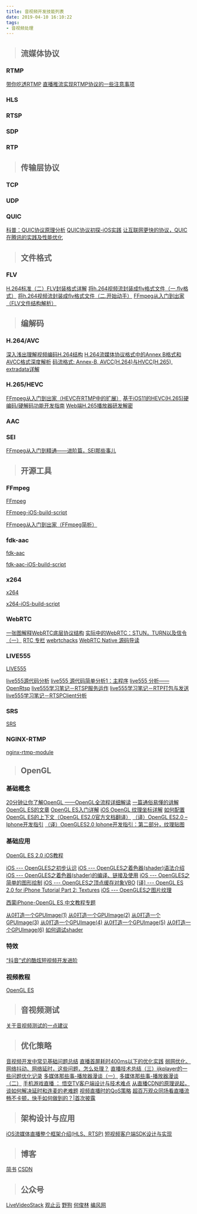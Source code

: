 ```yaml
---
title: 音视频开发技能列表
date: 2019-04-10 16:10:22
tags:
- 音视频处理
---
```


> ## 流媒体协议

### RTMP

[带你吃透RTMP](https://www.jianshu.com/p/b2144f9bbe28)
[直播推流实现RTMP协议的一些注意事项](https://www.jianshu.com/p/00aceabce944)

<!-- more -->

### HLS

### RTSP

### SDP

### RTP


> ## 传输层协议

### TCP

### UDP

### QUIC

[科普：QUIC协议原理分析](https://mp.weixin.qq.com/s/_RAXrlGPeN_3D6dhJFf6Qg)
[QUIC协议初探-iOS实践](https://mp.weixin.qq.com/s/NbewZ1NU49qSjIcdFrpotw)
[让互联网更快的协议，QUIC在腾讯的实践及性能优化](https://mp.weixin.qq.com/s/_RAXrlGPeN_3D6dhJFf6Qg)


> ## 文件格式

### FLV

[H.264标准（二）FLV封装格式详解](https://blog.csdn.net/hejjunlin/article/details/73322063)
[将h.264视频流封装成flv格式文件（一.flv格式）](http://blog.csdn.net/yeyumin89/article/details/7932368)
[将h.264视频流封装成flv格式文件（二.开始动手）](http://blog.csdn.net/yeyumin89/article/details/7932431)
[FFmpeg从入门到出家（FLV文件结构解析）](https://www.jianshu.com/p/d68d6efe8230)


> ## 编解码

### H.264/AVC

[深入浅出理解视频编码H.264结构](https://blog.csdn.net/Ch97CKd/article/details/78237080)
[H.264流媒体协议格式中的Annex B格式和AVCC格式深度解析](https://blog.csdn.net/romantic_energy/article/details/50508332)
[码流格式: Annex-B, AVCC(H.264)与HVCC(H.265), extradata详解](https://blog.csdn.net/yue_huang/article/details/75126155)

### H.265/HEVC

[FFmpeg从入门到出家（HEVC在RTMP中的扩展）](https://www.jianshu.com/p/dd5907ccc1a1)
[基于iOS11的HEVC(H.265)硬编码/硬解码功能开发指南](https://www.jianshu.com/p/cb93e618e041)
[Web端H.265播放器研发解密](http://taobaofed.org/blog/2019/03/18/web-player-h265)

### AAC

### SEI

[FFmpeg从入门到精通——进阶篇，SEI那些事儿](https://www.jianshu.com/p/fa018c403a0a)

> ## 开源工具

### FFmpeg

[FFmpeg](https://github.com/FFmpeg/FFmpeg)

[FFmpeg-iOS-build-script](https://github.com/kewlbear/FFmpeg-iOS-build-script)

[FFmpeg从入门到出家（FFmpeg简析）](https://www.jianshu.com/p/aae7af2d9bd1)

### fdk-aac

[fdk-aac](https://sourceforge.net/projects/opencore-amr/files/fdk-aac)

[fdk-aac-iOS-build-script](https://github.com/kewlbear/fdk-aac-build-script-for-iOS)

### x264

[x264](https://www.videolan.org/developers/x264.html)

[x264-iOS-build-script](https://github.com/kewlbear/x264-ios)

### WebRTC

[一张图解释WebRTC底层协议结构](https://mp.weixin.qq.com/s/H3YOpvB2Jq-YedgjRvwf1g)
[实际中的WebRTC：STUN，TURN以及信令（一）](https://webrtc.org.cn/real-world-webrtc-1)
[RTC 专栏](https://www.cnblogs.com/lingyunhu)
[webrtchacks](https://webrtchacks.com)
[WebRTC Native 源码导读](https://blog.piasy.com/index.html)

### LIVE555

[LIVE555](https://github.com/rgaufman/live555)

[live555源代码分析](https://blog.csdn.net/leixiaohua1020/article/details/12235615)
[live555 源代码简单分析1：主程序](https://blog.csdn.net/leixiaohua1020/article/details/12022409)
[live555 分析—— OpenRtsp](https://blog.csdn.net/leixiaohua1020/article/details/12748025)
[live555学习笔记－RTSP服务运作](https://blog.csdn.net/leixiaohua1020/article/details/11850907)
[live555学习笔记－RTP打包与发送](https://blog.csdn.net/leixiaohua1020/article/details/11850969)
[live555学习笔记－RTSPClient分析](https://blog.csdn.net/leixiaohua1020/article/details/11851311)

### SRS

[SRS](https://github.com/ossrs/srs)

### NGINX-RTMP

[nginx-rtmp-module](https://github.com/arut/nginx-rtmp-module)


> ## OpenGL

### 基础概念

[20分钟让你了解OpenGL ——OpenGL全流程详细解读](https://mp.weixin.qq.com/s/B4GxcNz9bybC6aUcnclVLw)
[一篇通俗易懂的讲解OpenGL ES的文章](https://www.cnblogs.com/salam/archive/2016/01/08/5113572.html)
[OpenGL ES入门详解](http://blog.csdn.net/wangyuchun_799/article/details/7736928)
[iOS OpenGL 纹理坐标详解](https://blog.csdn.net/jeffasd/article/details/52152956)
[如何配置OpenGL ES的上下文（OpenGL ES2.0官方文档翻译）](https://blog.csdn.net/mengtnt/article/details/7773279)
[（译）OpenGL ES2.0 – Iphone开发指引](http://www.cnblogs.com/andyque/archive/2011/08/08/2131019.html)
[（译）OpenGLES2.0 Iphone开发指引：第二部分，纹理贴图](http://www.cnblogs.com/zilongshanren/archive/2011/09/02/2155061.html)

### 基础应用

[OpenGL ES 2.0 iOS教程](http://blog.csdn.net/column/details/opengl-es2-ios.html)

[iOS --- OpenGLES之初步认识](https://blog.csdn.net/icetime17/article/details/50429658)
[iOS --- OpenGLES之着色器(shader)语法介绍](https://blog.csdn.net/icetime17/article/details/50436927)
[iOS --- OpenGLES之着色器(shader)的编译、链接及使用](https://blog.csdn.net/icetime17/article/details/50451752)
[iOS --- OpenGLES之简单的图形绘制](https://blog.csdn.net/icetime17/article/details/50451954)
[iOS --- OpenGLES之顶点缓存对象VBO](https://blog.csdn.net/icetime17/article/details/50491271)
[[译] --- OpenGL ES 2.0 for iPhone Tutorial Part 2: Textures](https://blog.csdn.net/icetime17/article/details/50493548)
[iOS --- OpenGLES之图片纹理](https://blog.csdn.net/icetime17/article/details/50993655)

[西蒙iPhone-OpenGL ES 中文教程专题](http://www.cocoachina.com/special/2010/0126/404.html)

[从0打造一个GPUImage(1)](https://zhuanlan.zhihu.com/p/29795080)
[从0打造一个GPUImage(2)](https://zhuanlan.zhihu.com/p/29868128)
[从0打造一个GPUImage(3)](https://zhuanlan.zhihu.com/p/30212530)
[从0打造一个GPUImage(4)](https://zhuanlan.zhihu.com/p/31202175)
[从0打造一个GPUImage(5)](https://zhuanlan.zhihu.com/p/32194345)
[从0打造一个GPUImage(6)](https://zhuanlan.zhihu.com/p/32695857)
[如何调试shader](https://zhuanlan.zhihu.com/p/32443564)

### 特效

[“抖音”式的酷炫短视频开发进阶](https://blog.csdn.net/vn9plgzvnps1522s82g/article/details/79124926)

### 视频教程

[OpenGL ES](http://ke.jikexueyuan.com/xilie/74)

> ## 音视频测试

[关于音视频测试的一点建议](https://segmentfault.com/a/1190000011327421)


> ## 优化策略

[音视频开发中常见基础问题总结](https://blog.csdn.net/hejjunlin/article/details/54962205)
[直播首屏耗时400ms以下的优化实践](https://blog.csdn.net/hejjunlin/article/details/84339858)
[弱网优化、网络抖动、网络延时，这些问题，怎么处理？](https://blog.csdn.net/Ch97CKd/article/details/84207136)
[直播技术总结（三）ijkplayer的一些问题优化记录](https://blog.csdn.net/hejjunlin/article/details/57075026)
[多媒体那些事-播放器漫谈（一）](https://mp.weixin.qq.com/s/304lgfYM3EK7j6AK1FhyPQ?)
[多媒体那些事-播放器漫谈（二）](https://mp.weixin.qq.com/s/N9EEW0D0aSRIgWbli1gBtw)
[手机游戏直播 ： 悟空TV客户端设计与技术难点](https://weibo.com/ttarticle/p/show?id=2309404027497137235962)
[从直播CDN的原理说起，谈如何解决延时和连麦的老难题](https://blog.csdn.net/Guofengpu/article/details/78513984)
[视频直播时的QoS策略](https://blog.csdn.net/Guofengpu/article/details/79228778)
[超百万观众同场看直播流畅不卡顿，快手如何做到的？|首次披露](https://blog.csdn.net/Guofengpu/article/details/78432360)


> ## 架构设计与应用

[iOS流媒体直播整个框架介绍(HLS、RTSP)](https://blog.csdn.net/u014773226/article/details/51736374)
[短视频客户端SDK设计与实现](https://mp.weixin.qq.com/s?__biz=MzU1NTEzOTM5Mw==&mid=2247484951&amp;idx=1&amp;sn=d74802ff389a4d7e4cbf2cbfce53ed96&source=41#wechat_redirect)

> ## 博客

[简书](https://www.jianshu.com/users/86315de37fb0/following)
[CSDN](https://i.csdn.net/#/uc/follow-list)

> ## 公众号

[LiveVideoStack](https://mp.weixin.qq.com/s/vz_P617A4ru-gysBoLzkxg)
[观止云](https://mp.weixin.qq.com/s/KEVzepq7TpRy63dulWw7QA)
[野狗](https://mp.weixin.qq.com/s/UX0kVSca_b83Jyefg5UpoA)
[何俊林](https://mp.weixin.qq.com/s/HwT7ErIXJGg9hsgJtP_dDQ)
[编风网](https://mp.weixin.qq.com/s/MtbaL4D9g23WfZS9uS_zeA)



